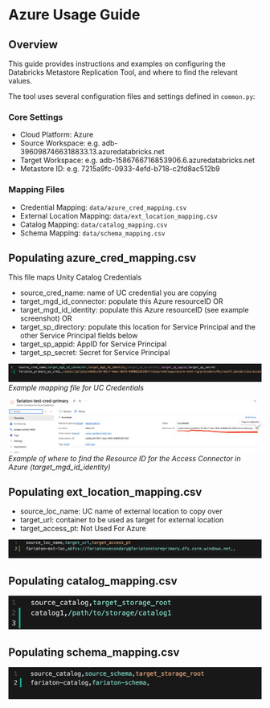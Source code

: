 # Azure Usage Guide

## Overview
This guide provides instructions and examples on configuring the Databricks Metastore Replication Tool, and where to find the relevant values.

The tool uses several configuration files and settings defined in `common.py`:

### Core Settings
- Cloud Platform: Azure
- Source Workspace: e.g. adb-3960987466318833.13.azuredatabricks.net
- Target Workspace: e.g. adb-1586766716853906.6.azuredatabricks.net
- Metastore ID: e.g. 7215a9fc-0933-4efd-b718-c2fd8ac512b9

### Mapping Files
- Credential Mapping: `data/azure_cred_mapping.csv`
- External Location Mapping: `data/ext_location_mapping.csv` 
- Catalog Mapping: `data/catalog_mapping.csv`
- Schema Mapping: `data/schema_mapping.csv`


## Populating azure_cred_mapping.csv

This file maps Unity Catalog Credentials

- source_cred_name: name of UC credential you are copying
- target_mgd_id_connector: populate this Azure resourceID  OR
- target_mgd_id_identity: populate this Azure resourceID (see example screenshot) OR
- target_sp_directory: populate this location for Service Principal and the other Service Principal fields below
- target_sp_appid: AppID for Service Principal
- target_sp_secret: Secret for Service Principal

![Ext Location Mapping](images/screenshot_azure_credential_mapping.png)
*Example mapping file for UC Credentials*


![Connector ID for Managed Identity](images/underlined-connector-id-azure.png)
*Example of where to find the  Resource ID for the Access Connector in Azure (target_mgd_id_identity)*


## Populating ext_location_mapping.csv

- source_loc_name: UC name of external location to copy over
- target_url: container to be used as target for external location
- target_access_pt: Not Used For Azure

![Ext Location Mapping](images/screenshot_azure_ext_loc_mapping.png)

## Populating catalog_mapping.csv

![Catalog Mapping](images/screenshot_catalog_mapping.png)


## Populating schema_mapping.csv

![Catalog Mapping](images/screenshot_schema_mapping.png)




